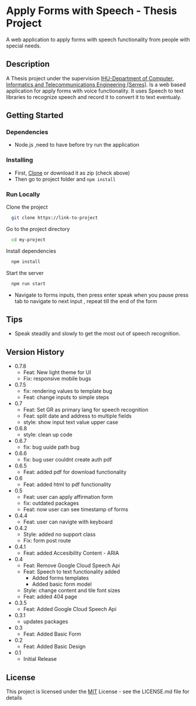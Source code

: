 # Apply Forms with Speech - Thesis Project

A web application to apply forms with speech functionality from people with special needs.

## Description

A Thesis project under the supervision [IHU-Department of Computer, Informatics and Telecommunications Engineering (Serres)](http://ict.ihu.gr/). Is a web based application for apply forms with voice functionality. It uses Speech to text libraries to recognize speech and record it to convert it to text eventualy.

## Getting Started

### Dependencies

* Node.js ,need to have before try run the application

### Installing

* First, [Clone](https://github.com/TsolosT/Thesis-Project.git)  or  download it as zip (check above)
* Then go to project folder  and `npm install `
### Run Locally

Clone the project

```bash
  git clone https://link-to-project
```

Go to the project directory

```bash
  cd my-project
```

Install dependencies

```bash
  npm install
```

Start the server

```bash
  npm run start
```
* Navigate to forms inputs, then press enter speak when you pause press tab to navigate to next input , repeat till the end of the form

## Tips

* Speak steadily and slowly to get the most out of speech recognition.

## Version History

* 0.7.8
    * Feat: New light theme for UI
    * Fix: responsive mobile bugs
* 0.7.5
    * fix:  rendering values to template bug
    * Feat: change inputs to simple steps
* 0.7
    * Feat: Set GR as primary lang for speech recognition
    * Feat: split date and address to multiple fields
    * style: show input text value upper case
* 0.6.8
    * style: clean up code
* 0.6.7
    * fix: bug uuide path bug
* 0.6.6
    * fix: bug user couldnt create auth pdf
* 0.6.5
    * Feat: added  pdf for download functionality
* 0.6
    * Feat: added html to pdf functionality
* 0.5
    * Feat: user can apply affirmation form 
    * fix: outdated packages
    * Feat: now user can see timestamp of forms
* 0.4.4
    * Feat: user can navigte with keyboard 
* 0.4.2
    * Style: added no support class 
    * Fix: form post route
* 0.4.1
    * Feat: added Accesibility Content - ARIA
* 0.4
    * Feat: Remove Google Cloud Speech Api
    * Feat: Speech to text functionality added
        - Added forms templates
        - Added basic form model
    * Style: change content and tile  font sizes
    * Feat: added 404 page   
* 0.3.5
    * Feat: Added Google Cloud Speech Api
* 0.3.1
    * updates packages
* 0.3
    * Feat: Added Basic Form
* 0.2
    * Feat: Added Basic Design 
* 0.1
    * Initial Release
## License

This project is licensed under the [MIT](https://github.com/TsolosT/Thesis-Project/blob/main/LICENSE) License - see the LICENSE.md file for details
